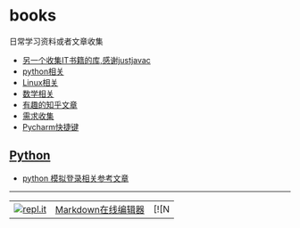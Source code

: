 # books
日常学习资料或者文章收集

- [另一个收集IT书籍的库,感谢justjavac](https://github.com/justjavac/free-programming-books-zh_CN)
- [python相关](python.md)
- [Linux相关](linux.md)
- [数学相关](math.md)
- [有趣的知乎文章](zhihu.md)
- [需求收集](requirements.md)
- [Pycharm快捷键](http://www.cnblogs.com/zhangpengshou/p/3555767.html)


## [Python](python.md)

- [python 模拟登录相关参考文章](python_fake_login.md)


-------
|         |         |         |
|:--------|:--------|:--------|
|[![repl.it](https://repl.it/public/images/logo-small.png)](https://repl.it/languages)|[Markdown在线编辑器](https://dillinger.io/)|[![N|Solid](https://cldup.com/dTxpPi9lDf.thumb.png)](https://nodesource.com/products/nsolid)|